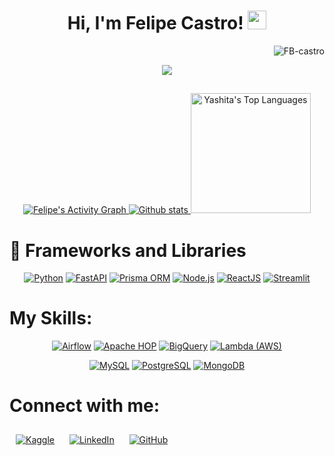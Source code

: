 <h1 align="center">
Hi, I'm Felipe Castro!
  <img src="https://media.giphy.com/media/hvRJCLFzcasrR4ia7z/giphy.gif" width="30"></h1>
 <img src="https://komarev.com/ghpvc/?username=FB-castro&label=Profile%20Views&color=0e75b6&style=flat" align='right' alt="FB-castro" />
<br/>
<p align="center">
  <a href="https://github.com/DenverCoder1/readme-typing-svg"><img src="https://readme-typing-svg.herokuapp.com?lines=Data+Analyst;Data+Engineer&center=true&width=380&height=45"></a>
</p>

##

<p align="center">
  <a href="https://github.com/ashutosh00710/github-readme-activity-graph">
    <img alt="Felipe's Activity Graph" src="https://github-readme-activity-graph.vercel.app/graph?username=FB-castro&bg_color=1F222E&color=F8D866&line=F85D7F&point=FFFFFF&hide_border=true" />
  </a>
  <a href="https://github.com/anuraghazra/github-readme-stats">
    <img src="https://github-readme-stats.vercel.app/api?username=FB-castro&show_icons=true&theme=dark" alt="Github stats" />
  <a href="https://github.com/anuraghazra/github-readme-stats">
    <img alt="Yashita's Top Languages" src="https://github-readme-stats.vercel.app/api/top-langs/?username=FB-Castro&langs_count=8&layout=compact&theme=react&hide_border=true&bg_color=1F222E&title_color=F85D7F&icon_color=F8D866" height="192px"/>
  </a>
  </a>
</p>

# 🧰 Frameworks and Libraries

<p align=center>
  <a href="#"><img alt="Python" src="https://img.shields.io/badge/Python%20-%233776AB.svg?logo=python&logoColor=white"></a>
  <a href="#"><img alt="FastAPI" src="https://img.shields.io/badge/FastAPI%20-%23007D9E.svg?logo=fastapi&logoColor=white"></a>
  <a href="#"><img alt="Prisma ORM" src="https://img.shields.io/badge/Prisma%20ORM%20-%232C3A42.svg?logo=prisma&logoColor=white"></a>
  <a href="#"><img alt="Node.js" src="https://img.shields.io/badge/Node.js%20-%23339933.svg?logo=node.js&logoColor=white"></a>
  <a href="#"><img alt="ReactJS" src="https://img.shields.io/badge/ReactJS%20-%2320232a.svg?logo=react&logoColor=%2361DAFB"></a>
  <a href="#"><img alt="Streamlit" src="https://img.shields.io/badge/Streamlit%20-%235F4687.svg?logo=streamlit&logoColor=white"></a>
</p>

# My Skills:
<p align=center>
  <a href="#"><img alt="Airflow" src="https://img.shields.io/badge/Airflow%20-%231DA1F2.svg?logo=apache-airflow&logoColor=white"></a>
  <a href="#"><img alt="Apache HOP" src="https://img.shields.io/badge/Apache%20HOP%20-%23D22128.svg?logo=apache&logoColor=white"></a>
  <a href="#"><img alt="BigQuery" src="https://img.shields.io/badge/BigQuery%20-%234A90E2.svg?logo=google-cloud&logoColor=white"></a>
  <a href="#"><img alt="Lambda (AWS)" src="https://img.shields.io/badge/Lambda%20(AWS)%20-%23FF9900.svg?logo=amazon-aws&logoColor=white"></a>
</p>


<p align=center>
  <a href="#"><img alt="MySQL" src="https://img.shields.io/badge/MySQL%20-%234479A1.svg?logo=mysql&logoColor=white"></a>
  <a href="#"><img alt="PostgreSQL" src="https://img.shields.io/badge/PostgreSQL%20-%23336791.svg?logo=postgresql&logoColor=white"></a>
  <a href="#"><img alt="MongoDB" src="https://img.shields.io/badge/MongoDB%20-%2347A248.svg?logo=mongodb&logoColor=white"></a>
</p>

# Connect with me:

<a href="https://www.kaggle.com/fbcastro" target="https://www.kaggle.com/fbcastro"><img alt="Kaggle" src="https://img.shields.io/badge/Kaggle%20-%2320BEFF.svg?logo=kaggle&logoColor=white" style="max-width: 240px; padding: 10px;"></a>
<a href="https://www.linkedin.com/in/felipe-castro-71736a106/" target="https://www.linkedin.com/in/felipe-castro-71736a106/"><img alt="LinkedIn" src="https://img.shields.io/badge/LinkedIn%20-%230077B5.svg?logo=linkedin&logoColor=white" style="max-width: 240px; padding: 10px;"></a>
<a href="https://github.com/FB-castro" target="https://github.com/FB-castro"><img alt="GitHub" src="https://img.shields.io/badge/GitHub%20-%23181717.svg?logo=github&logoColor=white" style="max-width: 240px; padding: 10px;"></a>
